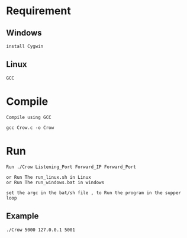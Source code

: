 
# Requirement

## Windows

    install Cygwin

## Linux
    
    GCC 


# Compile

    Compile using GCC

    gcc Crow.c -o Crow 


# Run

    Run ./Crow Listening_Port Forward_IP Forward_Port

    or Run The run_linux.sh in Linux 
    or Run The run_windows.bat in windows

    set the argc in the bat/sh file , to Run the program in the supper loop

## Example

    ./Crow 5000 127.0.0.1 5001 



